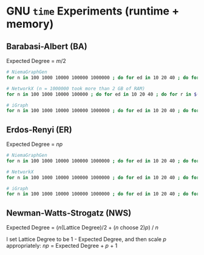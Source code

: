 # GNU `time` Experiments (runtime + memory)
## Barabasi-Albert (BA)
Expected Degree = *m*/2

```bash
# NiemaGraphGen
for n in 100 1000 10000 100000 1000000 ; do for ed in 10 20 40 ; do for r in $(seq -w 1 10); do /usr/bin/time -v -o n$n/ed$ed/time.ba.ngg.r$r.txt ~/NiemaGraphGen-Paper/tools/ngg_1.0.0/ngg_barabasi_albert $n $(echo "$ed / 2" | bc -l) > /dev/null ; done ; done ; done

# NetworkX (n = 1000000 took more than 2 GB of RAM)
for n in 100 1000 10000 100000 ; do for ed in 10 20 40 ; do for r in $(seq -w 1 10); do /usr/bin/time -v -o n$n/ed$ed/time.ba.nx.r$r.txt ~/NiemaGraphGen-Paper/tools/nx_2.5.1/nx_barabasi_albert.py $n $(echo "$ed / 2" | bc -l) > /dev/null ; done ; done ; done

# iGraph
for n in 100 1000 10000 100000 1000000 ; do for ed in 10 20 40 ; do for r in $(seq -w 1 10); do /usr/bin/time -v -o n$n/ed$ed/time.ba.ig.r$r.txt ~/NiemaGraphGen-Paper/tools/ig_0.9.4/ig_barabasi_albert.py $n $(echo "$ed / 2" | bc -l) > /dev/null ; done ; done ; done
```

## Erdos-Renyi (ER)
Expected Degree = *np*
```bash
# NiemaGraphGen
for n in 100 1000 10000 100000 1000000 ; do for ed in 10 20 40 ; do for r in $(seq -w 1 10); do /usr/bin/time -v -o n$n/ed$ed/time.er.ngg.r$r.txt ~/NiemaGraphGen-Paper/tools/ngg_1.0.0/ngg_erdos_renyi $n $(echo "$ed / $n" | bc -l) > /dev/null ; done ; done ; done

# NetworkX
for n in 100 1000 10000 100000 1000000 ; do for ed in 10 20 40 ; do for r in $(seq -w 1 10); do /usr/bin/time -v -o n$n/ed$ed/time.er.nx.r$r.txt ~/NiemaGraphGen-Paper/tools/nx_2.5.1/nx_erdos_renyi.py $n $(echo "$ed / $n" | bc -l) > /dev/null ; done ; done ; done

# iGraph
for n in 100 1000 10000 100000 1000000 ; do for ed in 10 20 40 ; do for r in $(seq -w 1 10); do /usr/bin/time -v -o n$n/ed$ed/time.er.ig.r$r.txt ~/NiemaGraphGen-Paper/tools/ig_0.9.4/ig_erdos_renyi.py $n $(echo "$ed / $n" | bc -l) > /dev/null ; done ; done ; done
```

## Newman-Watts-Strogatz (NWS)
Expected Degree = (*n*(Lattice Degree)/2 + (*n* choose 2)*p*) / *n*

I set Lattice Degree to be 1 - Expected Degree, and then scale *p* appropriately: *np* = Expected Degree + *p* + 1


